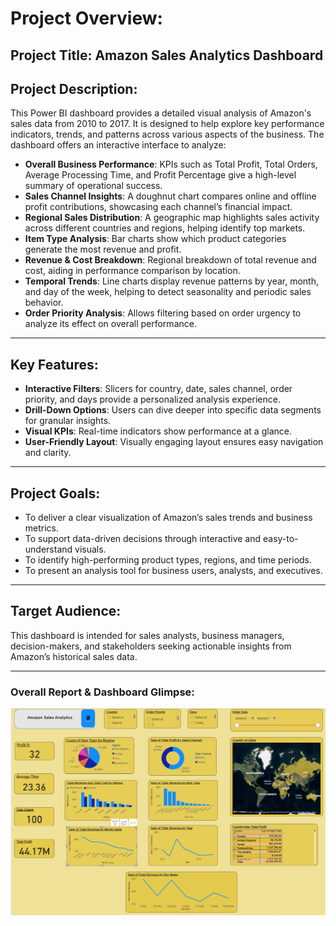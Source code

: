 # Project Overview:
## Project Title: Amazon Sales Analytics Dashboard

## Project Description:
This Power BI dashboard provides a detailed visual analysis of Amazon's sales data from 2010 to 2017. It is designed to help explore key performance indicators, trends, and patterns across various aspects of the business. The dashboard offers an interactive interface to analyze:

- **Overall Business Performance**: KPIs such as Total Profit, Total Orders, Average Processing Time, and Profit Percentage give a high-level summary of operational success.
- **Sales Channel Insights**: A doughnut chart compares online and offline profit contributions, showcasing each channel’s financial impact.
- **Regional Sales Distribution**: A geographic map highlights sales activity across different countries and regions, helping identify top markets.
- **Item Type Analysis**: Bar charts show which product categories generate the most revenue and profit.
- **Revenue & Cost Breakdown**: Regional breakdown of total revenue and cost, aiding in performance comparison by location.
- **Temporal Trends**: Line charts display revenue patterns by year, month, and day of the week, helping to detect seasonality and periodic sales behavior.
- **Order Priority Analysis**: Allows filtering based on order urgency to analyze its effect on overall performance.

---

## Key Features:
- **Interactive Filters**: Slicers for country, date, sales channel, order priority, and days provide a personalized analysis experience.
- **Drill-Down Options**: Users can dive deeper into specific data segments for granular insights.
- **Visual KPIs**: Real-time indicators show performance at a glance.
- **User-Friendly Layout**: Visually engaging layout ensures easy navigation and clarity.

---

## Project Goals:
- To deliver a clear visualization of Amazon’s sales trends and business metrics.
- To support data-driven decisions through interactive and easy-to-understand visuals.
- To identify high-performing product types, regions, and time periods.
- To present an analysis tool for business users, analysts, and executives.

---

## Target Audience:
This dashboard is intended for sales analysts, business managers, decision-makers, and stakeholders seeking actionable insights from Amazon’s historical sales data.

---

### Overall Report & Dashboard Glimpse:

![Dashboard Preview](./Dashbord.png)
